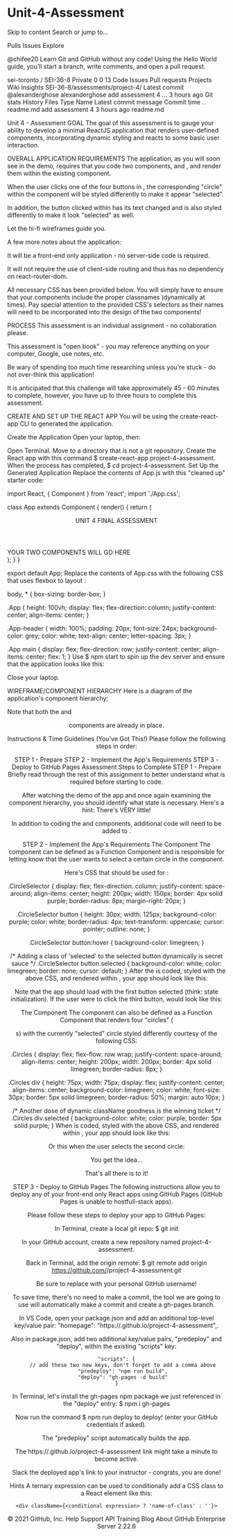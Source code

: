 # Unit-4-Assessment
Skip to content
Search or jump to…

Pulls
Issues
Explore
 
@chifee20 
Learn Git and GitHub without any code!
Using the Hello World guide, you’ll start a branch, write comments, and open a pull request.


sei-toronto
/
SEI-36-8
Private
0
0
13
Code
Issues
Pull requests
Projects
Wiki
Insights
SEI-36-8/assessments/project-4/
Latest commit
@alexanderghose
alexanderghose add assessment 4
…
3 hours ago
Git stats
 History
Files
Type
Name
Latest commit message
Commit time
. .
readme.md
add assessment 4
3 hours ago
readme.md


Unit 4 - Assessment
GOAL
The goal of this assessment is to gauge your ability to develop a minimal ReactJS application that renders user-defined components, incorporating dynamic styling and reacts to some basic user interaction.

OVERALL APPLICATION REQUIREMENTS
The application, as you will soon see in the demo, requires that you code two components, <CircleSelector> and <Circles>, and render them within the existing <App> component.

When the user clicks one of the four buttons in <CircleSelector>, the corresponding "circle" within the <Circles> component will be styled differently to make it appear "selected".

In addition, the button clicked within <CircleSelector> has its text changed and is also styled differently to make it look "selected" as well.

Let the hi-fi wireframes guide you.

A few more notes about the application:

It will be a front-end only application - no server-side code is required.

It will not require the use of client-side routing and thus has no dependency on react-router-dom.

All necessary CSS has been provided below. You will simply have to ensure that your components include the proper classnames (dynamically at times). Pay special attention to the provided CSS's selectors as their names will need to be incorporated into the design of the two components!

PROCESS
This assessment is an individual assignment - no collaboration please.

This assessment is "open book" - you may reference anything on your computer, Google, use notes, etc.

Be wary of spending too much time researching unless you're stuck - do not over-think this application!

It is anticipated that this challenge will take approximately 45 - 60 minutes to complete, however, you have up to three hours to complete this assessment.

CREATE AND SET UP THE REACT APP
You will be using the create-react-app CLI to generated the application.

Create the Application
Open your laptop, then:

Open Terminal.
Move to a directory that is not a git repository.
Create the React app with this command $ create-react-app project-4-assessment.
When the process has completed, $ cd project-4-assessment.
Set Up the Generated Application
Replace the contents of App.js with this "cleaned up" starter code:

import React, { Component } from 'react';
import './App.css';

class App extends Component {
  render() {
    return (
      <div className="App">
        <header className="App-header">UNIT 4 FINAL ASSESSMENT</header>
        <main>
          YOUR TWO COMPONENTS WILL GO HERE
        </main>
      </div>
    );
  }
}

export default App;
Replace the contents of App.css with the following CSS that uses flexbox to layout <App>:

body, * {
  box-sizing: border-box;
}

.App {
  height: 100vh;
  display: flex;
  flex-direction: column;
  justify-content: center;
  align-items: center;
}

.App-header {
  width: 100%;
  padding: 20px;
  font-size: 24px;
  background-color: grey;
  color: white;
  text-align: center;
  letter-spacing: 3px;
}

.App main {
  display: flex;
  flex-direction: row;
  justify-content: center;
  align-items: center;
  flex: 1;
}
Use $ npm start to spin up the dev server and ensure that the application looks like this: 

Close your laptop.

WIREFRAME/COMPONENT HIERARCHY
Here is a diagram of the application's component hierarchy:



Note that both the <App> and <header> components are already in place.

Instructions & Time Guidelines (You've Got This!)
Please follow the following steps in order:

STEP 1 - Prepare
STEP 2 - Implement the App's Requirements
STEP 3 - Deploy to GitHub Pages
Assessment Steps to Complete
STEP 1 - Prepare
Briefly read through the rest of this assignment to better understand what is required before starting to code.

After watching the demo of the app and once again examining the component hierarchy, you should identify what state is necessary. Here's a hint: There's VERY little!

In addition to coding the <CircleSelector> and <Circles> components, additional code will need to be added to <App>.

STEP 2 - Implement the App's Requirements
The <CircleSelector> Component
The <CircleSelector> component can be defined as a Function Component and is responsible for letting <App> know that the user wants to select a certain circle in the <Circles> component.

Here's CSS that should be used for <CircleSelector>:

.CircleSelector {
  display: flex;
  flex-direction: column;
  justify-content: space-around;
  align-items: center;
  height: 200px;
  width: 150px;
  border: 4px solid purple;
  border-radius: 8px;
  margin-right: 20px;
}

.CircleSelector button {
  height: 30px;
  width: 125px;
  background-color: purple;
  color: white;
  border-radius: 4px;
  text-transform: uppercase;
  cursor: pointer;
  outline: none;
}

.CircleSelector button:hover {
  background-color: limegreen;
}

/* Adding a class of 'selected' to the selected button dynamically is secret sauce */
.CircleSelector button.selected {
  background-color: white;
  color: limegreen;
  border: none;
  cursor: default;
}
After the <CircleSelector> is coded, styled with the above CSS, and rendered within <App>, your app should look like this:



Note that the app should load with the first button selected (think: state initialization). If the user were to click the third button, <CircleSelector> would look like this:



The <Circles> Component
The <Circles> component can also be defined as a Function Component that renders four "circles" (<div>s) with the currently "selected" circle styled differently courtesy of the following CSS:

.Circles {
  display: flex;
  flex-flow: row wrap;
  justify-content: space-around;
  align-items: center;
  height: 200px;
  width: 200px;
  border: 4px solid limegreen;
  border-radius: 8px;
}

.Circles div {
  height: 75px;
  width: 75px;
  display: flex;
  justify-content: center;
  align-items: center;
  background-color: limegreen;
  color: white;
  font-size: 30px;
  border: 5px solid limegreen;
  border-radius: 50%;
  margin: auto 10px;
}

/* Another dose of dynamic className goodness is the winning ticket */
.Circles div.selected {
  background-color: white;
  color: purple;
  border: 5px solid purple;
}
When <Circles> is coded, styled with the above CSS, and rendered within <App>, your app should look like this:



Or this when the user selects the second circle:



You get the idea...

That's all there is to it!

STEP 3 - Deploy to GitHub Pages
The following instructions allow you to deploy any of your front-end only React apps using GitHub Pages (GitHub Pages is unable to hostfull-stack apps).

Please follow these steps to deploy your app to GitHub Pages:

In Terminal, create a local git repo: $ git init

In your GitHub account, create a new repository named project-4-assessment.

Back in Terminal, add the origin remote:
$ git remote add origin https://github.com/<your github username>/project-4-assessment.git

Be sure to replace <your github username> with your personal GitHub username!

To save time, there's no need to make a commit, the tool we are going to use will automatically make a commit and create a gh-pages branch.

In VS Code, open your package.json and add an additional top-level key/value pair:
"homepage": "https://<your github username>.github.io/project-4-assessment",.

Also in package.json, add two additional key/value pairs, "predeploy" and "deploy", within the existing "scripts" key:

	"scripts": {
  		// add these two new keys, don't forget to add a comma above
  		"predeploy": "npm run build",
  		"deploy": "gh-pages -d build"
	}
In Terminal, let's install the gh-pages npm package we just referenced in the "deploy" entry:
$ npm i gh-pages

Now run the command $ npm run deploy to deploy! (enter your GitHub credentials if asked).

The "predeploy" script automatically builds the app.

The https://<your github username>.github.io/project-4-assessment link might take a minute to become active.

Slack the deployed app's link to your instructor - congrats, you are done!

Hints
A ternary expression can be used to conditionally add a CSS class to a React element like this:

 	<div className={<conditional expression> ? 'name-of-class' : ''}>
© 2021 GitHub, Inc.
Help
Support
API
Training
Blog
About
GitHub Enterprise Server 2.22.6
